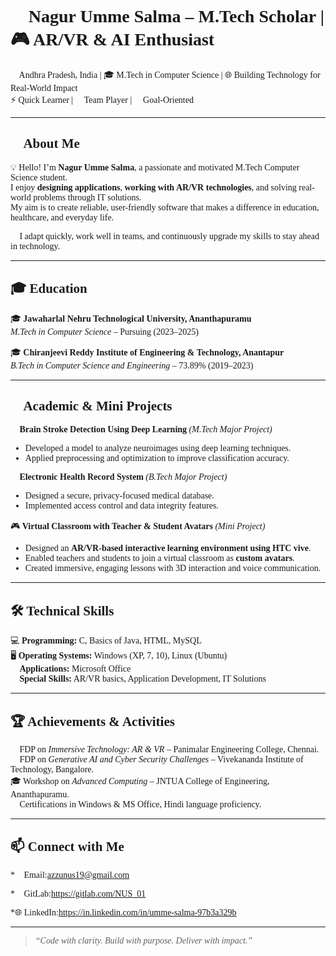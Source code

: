 
<div style="font-family:'Times New Roman', Times, serif;">

# 🚀 Nagur Umme Salma – M.Tech Scholar | 🎮 AR/VR & AI Enthusiast

📍 Andhra Pradesh, India | 🎓 M.Tech in Computer Science | 🌐 Building Technology for Real-World Impact  
⚡ Quick Learner | 🤝 Team Player | 🎯 Goal-Oriented

---

## 👋 About Me

💡 Hello! I’m **Nagur Umme Salma**, a passionate and motivated M.Tech Computer Science student.  
I enjoy **designing applications**, **working with AR/VR technologies**, and solving real-world problems through IT solutions.  
My aim is to create reliable, user-friendly software that makes a difference in education, healthcare, and everyday life.

💬 I adapt quickly, work well in teams, and continuously upgrade my skills to stay ahead in technology.

---

## 🎓 Education

🎓 **Jawaharlal Nehru Technological University, Ananthapuramu**  
*M.Tech in Computer Science* – Pursuing (2023–2025)  

🎓 **Chiranjeevi Reddy Institute of Engineering & Technology, Anantapur**  
*B.Tech in Computer Science and Engineering* – 73.89% (2019–2023)  

---

## 💼 Academic & Mini Projects

🧠 **Brain Stroke Detection Using Deep Learning** *(M.Tech Major Project)*  
- Developed a model to analyze neuroimages using deep learning techniques.  
- Applied preprocessing and optimization to improve classification accuracy.  

📄 **Electronic Health Record System** *(B.Tech Major Project)*  
- Designed a secure, privacy-focused medical database.  
- Implemented access control and data integrity features.  

🎮 **Virtual Classroom with Teacher & Student Avatars** *(Mini Project)*  
- Designed an **AR/VR-based interactive learning environment using HTC vive**.  
- Enabled teachers and students to join a virtual classroom as **custom avatars**.  
- Created immersive, engaging lessons with 3D interaction and voice communication.  

---

## 🛠️ Technical Skills

💻 **Programming:** C, Basics of Java, HTML, MySQL  
🖥️ **Operating Systems:** Windows (XP, 7, 10), Linux (Ubuntu)  
📂 **Applications:** Microsoft Office  
📌 **Special Skills:** AR/VR basics, Application Development, IT Solutions  

---

## 🏆 Achievements & Activities

🏅 FDP on *Immersive Technology: AR & VR* – Panimalar Engineering College, Chennai.  
🏅 FDP on *Generative AI and Cyber Security Challenges* – Vivekananda Institute of Technology, Bangalore.  
🎓 Workshop on *Advanced Computing* – JNTUA College of Engineering, Ananthapuramu.  
📜 Certifications in Windows & MS Office, Hindi language proficiency.  

---

## 📫 Connect with Me

*📧 Email:azzunus19@gmail.com 

*🔗 GitLab:https://gitlab.com/NUS_01

*🌐 LinkedIn:https://in.linkedin.com/in/umme-salma-97b3a329b


---

> *“Code with clarity. Build with purpose. Deliver with impact.”*

</div>
